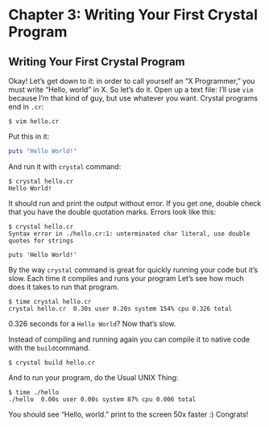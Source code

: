 # Chapter 3: Writing Your First Crystal Program

## Writing Your First Crystal Program <a id="writing-your-first-crystal-program"></a>

Okay! Let’s get down to it: in order to call yourself an “X Programmer,” you must write “Hello, world” in X. So let’s do it. Open up a text file: I’ll use `vim` because I’m that kind of guy, but use whatever you want. Crystal programs end in `.cr`:

```text
$ vim hello.cr
```

Put this in it:

```ruby
puts "Hello World!"
```

And run it with `crystal` command:

```text
$ crystal hello.cr
Hello World!
```

It should run and print the output without error. If you get one, double check that you have the double quotation marks. Errors look like this:

```text
$ crystal hello.cr
Syntax error in ./hello.cr:1: unterminated char literal, use double quotes for strings

puts 'Hello World!'
```

By the way `crystal` command is great for quickly running your code but it’s slow. Each time it compiles and runs your program Let’s see how much does it takes to run that program.

```text
$ time crystal hello.cr
crystal hello.cr  0.30s user 0.20s system 154% cpu 0.326 total
```

0.326 seconds for a `Hello World`? Now that’s slow.

Instead of compiling and running again you can compile it to native code with the `build`command.

```text
$ crystal build hello.cr
```

And to run your program, do the Usual UNIX Thing:

```text
$ time ./hello
./hello  0.00s user 0.00s system 87% cpu 0.006 total
```

You should see “Hello, world.” print to the screen 50x faster :\) Congrats!

